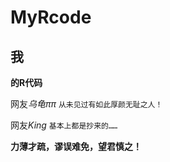 # MyRcode
## 我
**的R代码**  

  网友*乌龟ππ* `从未见过有如此厚颜无耻之人！`
  
  网友*King* `基本上都是抄来的……`  

**力薄才疏，谬误难免，望君慎之！**
